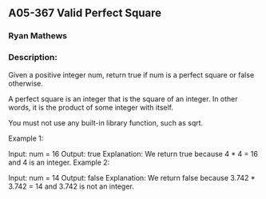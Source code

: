 ## A05-367 Valid Perfect Square

### Ryan Mathews

### Description:

Given a positive integer num, return true if num is a perfect square or false otherwise.

A perfect square is an integer that is the square of an integer. In other words, it is the product of some integer with itself.

You must not use any built-in library function, such as sqrt.

 

Example 1:

Input: num = 16
Output: true
Explanation: We return true because 4 * 4 = 16 and 4 is an integer.
Example 2:

Input: num = 14
Output: false
Explanation: We return false because 3.742 * 3.742 = 14 and 3.742 is not an integer.
